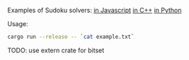 Examples of Sudoku solvers:
	[in Javascript](https://github.com/philippemilink/SudokuSolver)
	[in C++](https://youtu.be/VPVtlODPdPY)
	[in Python](https://youtu.be/G_UYXzGuqvM)

Usage:
```bash
cargo run --release -- `cat example.txt`
```

TODO:
	use extern crate for bitset